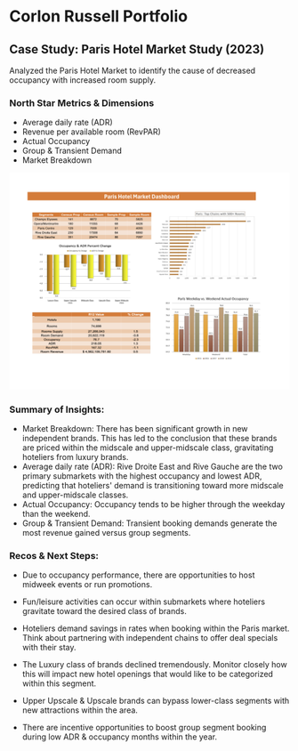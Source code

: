 # Corlon Russell Portfolio

## Case Study: Paris Hotel Market Study (2023)
Analyzed the Paris Hotel Market to identify the cause of decreased occupancy with increased room supply. 

### North Star Metrics & Dimensions 
- Average daily rate (ADR)
- Revenue per available room (RevPAR)
- Actual Occupancy
- Group & Transient Demand
- Market Breakdown


![College Dashboard](College_Dashboard_01.png) 


### Summary of Insights:

- Market Breakdown: There has been significant growth in new independent brands. This has led to the conclusion that these brands are priced within the midscale and upper-midscale class, gravitating hoteliers from luxury brands.
- Average daily rate (ADR): Rive Droite East and Rive Gauche are the two primary submarkets with the highest occupancy and lowest ADR, predicting that hoteliers' demand is transitioning toward more midscale and upper-midscale classes.
- Actual Occupancy: Occupancy tends to be higher through the weekday than the weekend.
- Group & Transient Demand: Transient booking demands generate the most revenue gained versus group segments.

### Recos & Next Steps:

- Due to occupancy performance, there are opportunities to host midweek events or run promotions.
- Fun/leisure activities can occur within submarkets where hoteliers gravitate toward the desired class of brands.
- Hoteliers demand savings in rates when booking within the Paris market. Think about partnering with independent chains to offer deal specials with their stay.

- The Luxury class of brands declined tremendously. Monitor closely how this will impact new hotel openings that would like to be categorized within this segment.
- Upper Upscale & Upscale brands can bypass lower-class segments with new attractions within the area.
- There are incentive opportunities to boost group segment booking during low ADR & occupancy months within the year.




